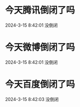 # 今天腾讯倒闭了吗

2024-3-15 8:42:01 没倒闭

# 今天微博倒闭了吗

2024-3-15 8:42:01 没倒闭

# 今天百度倒闭了吗

2024-3-15 8:42:03 没倒闭

